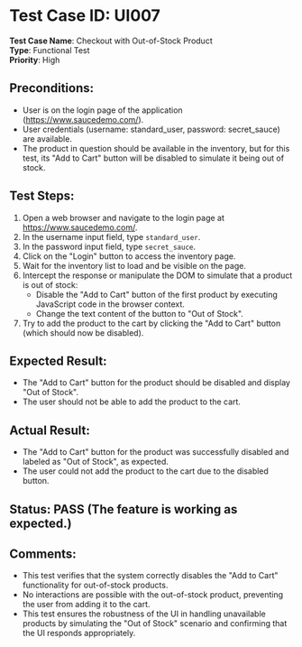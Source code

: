 # Test Case ID: UI007  
**Test Case Name**: Checkout with Out-of-Stock Product  
**Type**: Functional Test  
**Priority**: High  

## Preconditions:

- User is on the login page of the application (https://www.saucedemo.com/).
- User credentials (username: standard_user, password: secret_sauce) are available.
- The product in question should be available in the inventory, but for this test, its "Add to Cart" button will be disabled to simulate it being out of stock.

## Test Steps:

1. Open a web browser and navigate to the login page at https://www.saucedemo.com/.
2. In the username input field, type `standard_user`.
3. In the password input field, type `secret_sauce`.
4. Click on the "Login" button to access the inventory page.
5. Wait for the inventory list to load and be visible on the page.
6. Intercept the response or manipulate the DOM to simulate that a product is out of stock:
    - Disable the "Add to Cart" button of the first product by executing JavaScript code in the browser context.
    - Change the text content of the button to "Out of Stock".
7. Try to add the product to the cart by clicking the "Add to Cart" button (which should now be disabled).

## Expected Result:

- The "Add to Cart" button for the product should be disabled and display "Out of Stock".
- The user should not be able to add the product to the cart.

## Actual Result:

- The "Add to Cart" button for the product was successfully disabled and labeled as "Out of Stock", as expected.
- The user could not add the product to the cart due to the disabled button.

## Status: PASS (The feature is working as expected.)

## Comments:

- This test verifies that the system correctly disables the "Add to Cart" functionality for out-of-stock products.
- No interactions are possible with the out-of-stock product, preventing the user from adding it to the cart.
- This test ensures the robustness of the UI in handling unavailable products by simulating the "Out of Stock" scenario and confirming that the UI responds appropriately.
